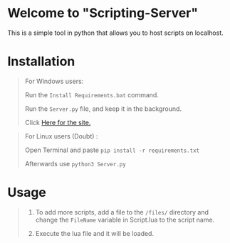 # Welcome to "Scripting-Server"

<p1> This is a simple tool in python that allows you to host scripts on localhost. </p1>

# Installation

> For Windows users:
>
> Run the `Install Requirements.bat` command.
>
> Run the `Server.py` file, and keep it in the background.
>
> Click <a href="127.0.0.1:4235/files/">Here for the site.</a>

> For Linux users (Doubt) :
>
> Open Terminal and paste `pip install -r requirements.txt`
>
> Afterwards use `python3 Server.py`

# Usage

> 1. To add more scripts, add a file to the `/files/` directory and change the `FileName` variable in Script.lua to the script name.
>
> 2. Execute the lua file and it will be loaded.